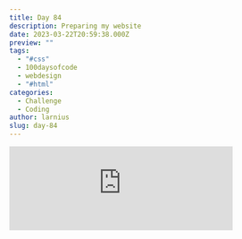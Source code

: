 ```yaml
---
title: Day 84
description: Preparing my website
date: 2023-03-22T20:59:38.000Z
preview: ""
tags:
  - "#css"
  - 100daysofcode
  - webdesign
  - "#html"
categories:
  - Challenge
  - Coding
author: larnius
slug: day-84
---
```

<iframe src="https://mastodontech.de/@larnius/110068944009038296/embed" class="mastodon-embed" style="max-width: 100%; border: 0" width="400" allowfullscreen="allowfullscreen"></iframe><script src="https://mastodontech.de/embed.js" async="async"></script>